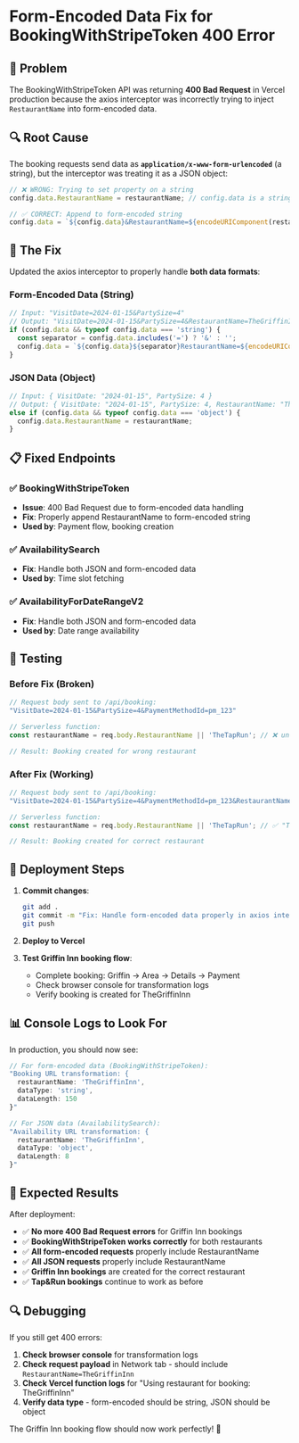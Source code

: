 # Form-Encoded Data Fix for BookingWithStripeToken 400 Error

## 🎯 Problem
The BookingWithStripeToken API was returning **400 Bad Request** in Vercel production because the axios interceptor was incorrectly trying to inject `RestaurantName` into form-encoded data.

## 🔍 Root Cause
The booking requests send data as **`application/x-www-form-urlencoded`** (a string), but the interceptor was treating it as a JSON object:

```javascript
// ❌ WRONG: Trying to set property on a string
config.data.RestaurantName = restaurantName; // config.data is a string like "VisitDate=2024-01-15&PartySize=4"

// ✅ CORRECT: Append to form-encoded string
config.data = `${config.data}&RestaurantName=${encodeURIComponent(restaurantName)}`;
```

## 🔧 The Fix
Updated the axios interceptor to properly handle **both data formats**:

### **Form-Encoded Data (String)**
```javascript
// Input: "VisitDate=2024-01-15&PartySize=4"
// Output: "VisitDate=2024-01-15&PartySize=4&RestaurantName=TheGriffinInn"
if (config.data && typeof config.data === 'string') {
  const separator = config.data.includes('=') ? '&' : '';
  config.data = `${config.data}${separator}RestaurantName=${encodeURIComponent(restaurantName)}`;
}
```

### **JSON Data (Object)**
```javascript
// Input: { VisitDate: "2024-01-15", PartySize: 4 }
// Output: { VisitDate: "2024-01-15", PartySize: 4, RestaurantName: "TheGriffinInn" }
else if (config.data && typeof config.data === 'object') {
  config.data.RestaurantName = restaurantName;
}
```

## 📋 Fixed Endpoints

### ✅ BookingWithStripeToken
- **Issue**: 400 Bad Request due to form-encoded data handling
- **Fix**: Properly append RestaurantName to form-encoded string
- **Used by**: Payment flow, booking creation

### ✅ AvailabilitySearch  
- **Fix**: Handle both JSON and form-encoded data
- **Used by**: Time slot fetching

### ✅ AvailabilityForDateRangeV2
- **Fix**: Handle both JSON and form-encoded data  
- **Used by**: Date range availability

## 🧪 Testing

### Before Fix (Broken)
```javascript
// Request body sent to /api/booking:
"VisitDate=2024-01-15&PartySize=4&PaymentMethodId=pm_123"

// Serverless function:
const restaurantName = req.body.RestaurantName || 'TheTapRun'; // ❌ undefined, defaults to TheTapRun

// Result: Booking created for wrong restaurant
```

### After Fix (Working)
```javascript
// Request body sent to /api/booking:
"VisitDate=2024-01-15&PartySize=4&PaymentMethodId=pm_123&RestaurantName=TheGriffinInn"

// Serverless function:
const restaurantName = req.body.RestaurantName || 'TheTapRun'; // ✅ "TheGriffinInn"

// Result: Booking created for correct restaurant
```

## 🚀 Deployment Steps

1. **Commit changes**:
   ```bash
   git add .
   git commit -m "Fix: Handle form-encoded data properly in axios interceptor for restaurant name injection"
   git push
   ```

2. **Deploy to Vercel**

3. **Test Griffin Inn booking flow**:
   - Complete booking: Griffin → Area → Details → Payment
   - Check browser console for transformation logs
   - Verify booking is created for TheGriffinInn

## 📊 Console Logs to Look For

In production, you should now see:

```javascript
// For form-encoded data (BookingWithStripeToken):
"Booking URL transformation: { 
  restaurantName: 'TheGriffinInn', 
  dataType: 'string', 
  dataLength: 150 
}"

// For JSON data (AvailabilitySearch):
"Availability URL transformation: { 
  restaurantName: 'TheGriffinInn', 
  dataType: 'object', 
  dataLength: 8 
}"
```

## 🎉 Expected Results

After deployment:
- ✅ **No more 400 Bad Request errors** for Griffin Inn bookings
- ✅ **BookingWithStripeToken works correctly** for both restaurants
- ✅ **All form-encoded requests** properly include RestaurantName
- ✅ **All JSON requests** properly include RestaurantName
- ✅ **Griffin Inn bookings** are created for the correct restaurant
- ✅ **Tap&Run bookings** continue to work as before

## 🔍 Debugging

If you still get 400 errors:

1. **Check browser console** for transformation logs
2. **Check request payload** in Network tab - should include `RestaurantName=TheGriffinInn`
3. **Check Vercel function logs** for "Using restaurant for booking: TheGriffinInn"
4. **Verify data type** - form-encoded should be string, JSON should be object

The Griffin Inn booking flow should now work perfectly! 🎉

